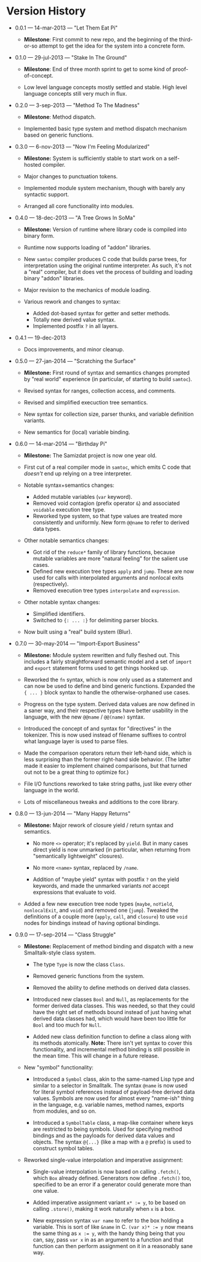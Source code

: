 Version History
===============

* 0.0.1 &mdash; 14-mar-2013 &mdash; "Let Them Eat Pi"

  * **Milestone**: First commit to new repo, and the beginning of the
    third-or-so attempt to get the idea for the system into a concrete form.

* 0.1.0 &mdash; 29-jul-2013 &mdash; "Stake In The Ground"

  * **Milestone**: End of three month sprint to get to some kind of
    proof-of-concept.

  * Low level language concepts mostly settled and stable. High level
    language concepts still very much in flux.

* 0.2.0 &mdash; 3-sep-2013 &mdash; "Method To The Madness"

  * **Milestone**: Method dispatch.

  * Implemented basic type system and method dispatch mechanism based
    on generic functions.

* 0.3.0 &mdash; 6-nov-2013 &mdash; "Now I'm Feeling Modularized"

  * **Milestone:** System is sufficiently stable to start work on a
    self-hosted compiler.

  * Major changes to punctuation tokens.

  * Implemented module system mechanism, though with barely any syntactic
    support.

  * Arranged all core functionality into modules.

* 0.4.0 &mdash; 18-dec-2013 &mdash; "A Tree Grows In SoMa"

  * **Milestone:** Version of runtime where library code is compiled into
    binary form.

  * Runtime now supports loading of "addon" libraries.

  * New `samtoc` compiler produces C code that builds parse trees, for
    interpretation using the original runtime interpreter. As such, it's
    not a "real" compiler, but it does vet the process of building and
    loading binary "addon" libraries.

  * Major revision to the mechanics of module loading.

  * Various rework and changes to syntax:
    * Added dot-based syntax for getter and setter methods.
    * Totally new derived value syntax.
    * Implemented postfix `?` in all layers.

* 0.4.1 &mdash; 19-dec-2013

  * Docs improvements, and minor cleanup.

* 0.5.0 &mdash; 27-jan-2014 &mdash; "Scratching the Surface"

  * **Milestone:** First round of syntax and semantics changes prompted by
    "real world" experience (in particular, of starting to build `samtoc`).

  * Revised syntax for ranges, collection access, and comments.

  * Revised and simplified execuction tree semantics.

  * New syntax for collection size, parser thunks, and variable definition
    variants.

  * New semantics for (local) variable binding.

* 0.6.0 &mdash; 14-mar-2014  &mdash; "Birthday Pi"

  * **Milestone:** The Samizdat project is now one year old.

  * First cut of a real compiler mode in `samtoc`, which emits C code that
    *doesn't* end up relying on a tree interpreter.

  * Notable syntax+semantics changes:
    * Added mutable variables (`var` keyword).
    * Removed void contagion (prefix operator `&`) and associated `voidable`
      execution tree type.
    * Reworked type system, so that type values are treated more consistently
      and uniformly. New form `@@name` to refer to derived data types.

  * Other notable semantics changes:
    * Got rid of the `reduce*` family of library functions, because mutable
      variables are more "natural feeling" for the salient use cases.
    * Defined new execution tree types `apply` and `jump`. These are now used
      for calls with interpolated arguments and nonlocal exits (respectively).
    * Removed execution tree types `interpolate` and `expression`.

  * Other notable syntax changes:
    * Simplified identifiers.
    * Switched to `{: ... :}` for delimiting parser blocks.

  * Now built using a "real" build system (Blur).

* 0.7.0 &mdash; 30-may-2014  &mdash; "Import-Export Business"

  * **Milestone:** Module system rewritten and fully fleshed out. This
    includes a fairly straightforward semantic model and a set of `import`
    and `export` statement forms used to get things hooked up.

  * Reworked the `fn` syntax, which is now only used as a statement and can
    now be used to define and bind generic functions. Expanded the `{ ... }`
    block syntax to handle the otherwise-orphaned use cases.

  * Progress on the type system. Derived data values are now defined in
    a saner way, and their respective types have better usability in the
    language, with the new `@@name` / `@@(name)` syntax.

  * Introduced the concept of and syntax for "directives" in the tokenizer.
    This is now used instead of filename suffixes to control what language
    layer is used to parse files.

  * Made the comparison operators return their left-hand side, which is
    less surprising than the former right-hand side behavior. (The latter
    made it easier to implement chained comparisons, but that turned out
    not to be a great thing to optimize for.)

  * File I/O functions reworked to take string paths, just like every other
    language in the world.

  * Lots of miscellaneous tweaks and additions to the core library.

* 0.8.0 &mdash; 13-jun-2014  &mdash; "Many Happy Returns"

  * **Milestone:** Major rework of closure yield / return syntax and
    semantics.

    * No more `<>` operator; it's replaced by `yield`. But in
      many cases direct yield is now unmarked (in particular, when returning
      from "semantically lightweight" closures).

    * No more `<name>` syntax, replaced by `/name`.

    * Addition of "maybe yield" syntax with postfix `?` on the yield
      keywords, and made the unmarked variants *not* accept expressions
      that evaluate to void.

  * Added a few new execution tree node types (`maybe`, `noYield`,
    `nonlocalExit`, and `void`) and removed one (`jump`). Tweaked the
    definitions of a couple more (`apply`, `call`, and `closure`) to
    use `void` nodes for bindings instead of having optional bindings.

* 0.9.0 &mdash; 17-sep-2014  &mdash; "Class Struggle"

  * **Milestone:** Replacement of method binding and dispatch with a new
    Smalltalk-style class system.

    * The type `Type` is now the class `Class`.

    * Removed generic functions from the system.

    * Removed the ability to define methods on derived data classes.

    * Introduced new classes `Bool` and `Null`, as replacements for the
      former derived data classes. This was needed, so that they could have
      the right set of methods bound instead of just having what derived
      data classes had, which would have been too little for `Bool` and too
      much for `Null`.

    * Added new class definition function to define a class along with its
      methods atomically. **Note:** There isn't yet syntax to cover this
      functionality, and incremental method binding is still possible in the
      mean time. This will change in a future release.

  * New "symbol" functionality:

    * Introduced a `Symbol` class, akin to the same-named Lisp type and
      similar to a selector in Smalltalk. The syntax `@name` is now used
      for literal symbol references instead of payload-free derived data
      values. Symbols are now used for almost every "name-ish" thing in
      the language, e.g. variable names, method names, exports from
      modules, and so on.

    * Introduced a `SymbolTable` class, a map-like container where keys
      are restricted to being symbols. Used for specifying method bindings
      and as the payloads for derived data values and objects. The syntax
      `@{...}` (like a map with a `@` prefix) is used to construct symbol
      tables.

  * Reworked single-value interpolation and imperative assignment:

    * Single-value interpolation is now based on calling `.fetch()`,
      which `Box` already defined. Generators now define `.fetch()` too,
      specified to be an error if a generator could generate more than one
      value.

    * Added imperative assignment variant `x* := y`, to be based on
      calling `.store()`, making it work naturally when `x` is a box.

    * New expression syntax `var name` to refer to the box holding a
      variable. This is sort of like `&name` in C. `(var x)* := y` now
      means the same thing as `x := y`, with the handy thing being that
      you can, say, pass `var x` in as an argument to a function and
      that function can then perform assignment on it in a reasonably
      sane way.
